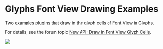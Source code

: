 # Glyphs Font View Drawing Examples

Two examples plugins that draw in the glyph cells of Font View in Glyphs.

For details, see the forum topic [New API: Draw in Font View Glyph Cells](https://forum.glyphsapp.com/t/new-api-draw-in-font-view-glyph-cells/32292).

![](https://github.com/user-attachments/assets/8bac8bb1-c106-4ecc-b87b-d9f3eb76e71b)
